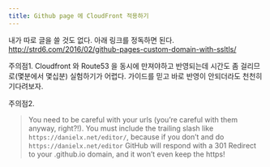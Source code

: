 ```yaml
---
title: Github page 에 CloudFront 적용하기
---
```


내가 따로 글을 쓸 것도 없다. 아래 링크를 정독하면 된다.
<http://strd6.com/2016/02/github-pages-custom-domain-with-ssltls/>

주의점1. Cloudfront 와 Route53 을 동시에 만져야하고 반영되는데 시간도 좀 걸리므로(몇분에서 몇십분) 실험하기가 어렵다. 가이드를 믿고 바로 반영이 안되더라도 천천히 기다려보자.

주의점2.

> You need to be careful with your urls (you’re careful with them anyway, right?!). You must include the trailing slash like `https://danielx.net/editor/`, because if you don’t and do `https://danielx.net/editor` GitHub will respond with a 301 Redirect to your .github.io domain, and it won’t even keep the https!
